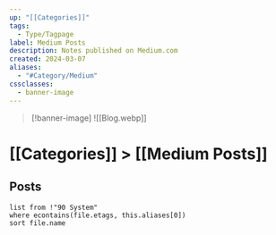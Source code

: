 ```yaml
---
up: "[[Categories]]"
tags:
  - Type/Tagpage
label: Medium Posts
description: Notes published on Medium.com
created: 2024-03-07
aliases:
  - "#Category/Medium"
cssclasses:
  - banner-image
---
```


> [!banner-image] ![[Blog.webp]]

# [[Categories]] > [[Medium Posts]]
## Posts
```dataview
list from !"90 System"
where econtains(file.etags, this.aliases[0])
sort file.name
```
